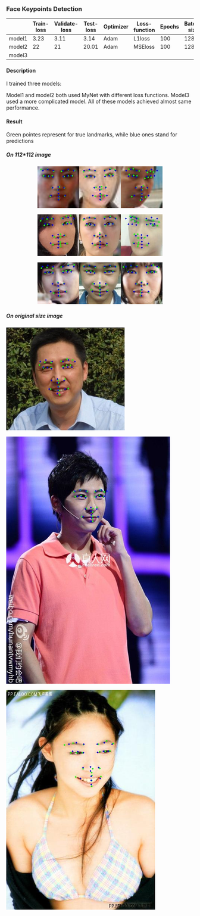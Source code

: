 ### Face Keypoints Detection

|      |Train-loss|Validate-loss|Test-loss|Optimizer| Loss-function| Epochs|Batch-size|Learning-rate|
| ---- | ---- | ---- | ---- | ---- | ---- | ---- | ---- | ---- |
| model1 | 3.23 | 3.11 | 3.14 | Adam | L1loss | 100| 128 | 0.001 |
| model2 | 22 | 21 | 20.01 | Adam | MSEloss | 100 | 128| 0.001 |
| model3 |      |      |      |      |      |      |      ||

#### Description
I trained three models: 

Model1 and model2 both used MyNet with different loss functions. Model3 used a more complicated model. All of these models achieved almost same performance.

#### Result
Green pointes represent for true landmarks, while blue ones stand for predictions

##### On 112*112 image

<center>

![](\\Figures\\0.jpg)![](\\Figures\\1.jpg)![](\\Figures\\2.jpg)

![](\\Figures\\14.jpg)![](\\Figures\\15.jpg)![](\\Figures\\16.jpg)

![](\\Figures\\50.jpg)![](\\Figures\\56.jpg)![](\\Figures\\76.jpg)

</center>

##### On original size image

![](\\Figures\\origin182.jpg)

![](\\Figures\\origin114.jpg)

![](\\Figures\\origin19.jpg)






